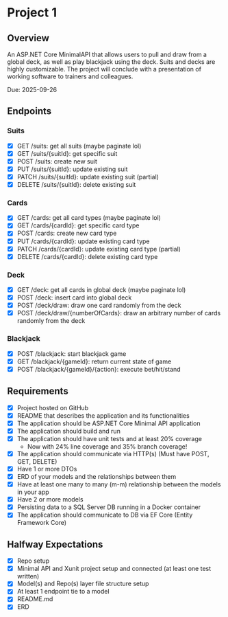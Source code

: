 # Project 1

## Overview

An ASP.NET Core MinimalAPI that allows users to pull and draw from a global deck, as well as play blackjack using the deck. Suits and decks are highly customizable.
The project will conclude with a presentation of working software to trainers and colleagues.

Due: 2025-09-26

## Endpoints

### Suits

- [X] GET /suits: get all suits (maybe paginate lol)
- [X] GET /suits/{suitId}: get specific suit
- [X] POST /suits: create new suit
- [X] PUT /suits/{suitId}: update existing suit
- [X] PATCH /suits/{suitId}: update existing suit (partial)
- [X] DELETE /suits/{suitId}: delete existing suit

### Cards

- [X] GET /cards: get all card types (maybe paginate lol)
- [X] GET /cards/{cardId}: get specific card type
- [X] POST /cards: create new card type
- [X] PUT /cards/{cardId}: update existing card type
- [X] PATCH /cards/{cardId}: update existing card type (partial)
- [X] DELETE /cards/{cardId}: delete existing card type

### Deck

- [X] GET /deck: get all cards in global deck (maybe paginate lol)
- [X] POST /deck: insert card into global deck
- [X] POST /deck/draw: draw one card randomly from the deck
- [X] POST /deck/draw/{numberOfCards}: draw an arbitrary number of cards randomly from the deck

### Blackjack

- [X] POST /blackjack: start blackjack game
- [X] GET /blackjack/{gameId}: return current state of game
- [X] POST /blackjack/{gameId}/{action}: execute bet/hit/stand 

## Requirements

- [X] Project hosted on GitHub
- [X] README that describes the application and its functionalities
- [X] The application should be ASP.NET Core Minimal API application
- [X] The application should build and run
- [X] The application should have unit tests and at least 20% coverage
    - Now with 24% line coverage and 35% branch coverage!
- [X] The application should communicate via HTTP(s) (Must have POST, GET, DELETE)
- [X] Have 1 or more DTOs
- [X] ERD of your models and the relationships between them
- [X] Have at least one many to many (m-m) relationship between the models in your app
- [X] Have 2 or more models
- [X] Persisting data to a SQL Server DB running in a Docker container
- [X] The application should communicate to DB via EF Core (Entity Framework Core)

## Halfway Expectations

- [X] Repo setup
- [X] Minimal API and Xunit project setup and connected (at least one test written)
- [X] Model(s) and Repo(s) layer file structure setup
- [X] At least 1 endpoint tie to a model
- [X] README.md
- [X] ERD
